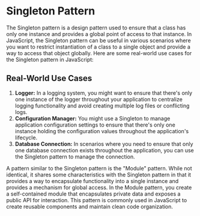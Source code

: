 # Singleton Pattern

The Singleton pattern is a design pattern used to ensure that a class has only one instance and provides a global point of access to that instance. In JavaScript, the Singleton pattern can be useful in various scenarios where you want to restrict instantiation of a class to a single object and provide a way to access that object globally. Here are some real-world use cases for the Singleton pattern in JavaScript:

## Real-World Use Cases

1. **Logger:** In a logging system, you might want to ensure that there's only one instance of the logger throughout your application to centralize logging functionality and avoid creating multiple log files or conflicting logs.
2. **Configuration Manager:** You might use a Singleton to manage application configuration settings to ensure that there's only one instance holding the configuration values throughout the application's lifecycle.
3. **Database Connection:** In scenarios where you need to ensure that only one database connection exists throughout the application, you can use the Singleton pattern to manage the connection.

A pattern similar to the Singleton pattern is the "Module" pattern. While not identical, it shares some characteristics with the Singleton pattern in that it provides a way to encapsulate functionality into a single instance and provides a mechanism for global access.
In the Module pattern, you create a self-contained module that encapsulates private data and exposes a public API for interaction. This pattern is commonly used in JavaScript to create reusable components and maintain clean code organization.
